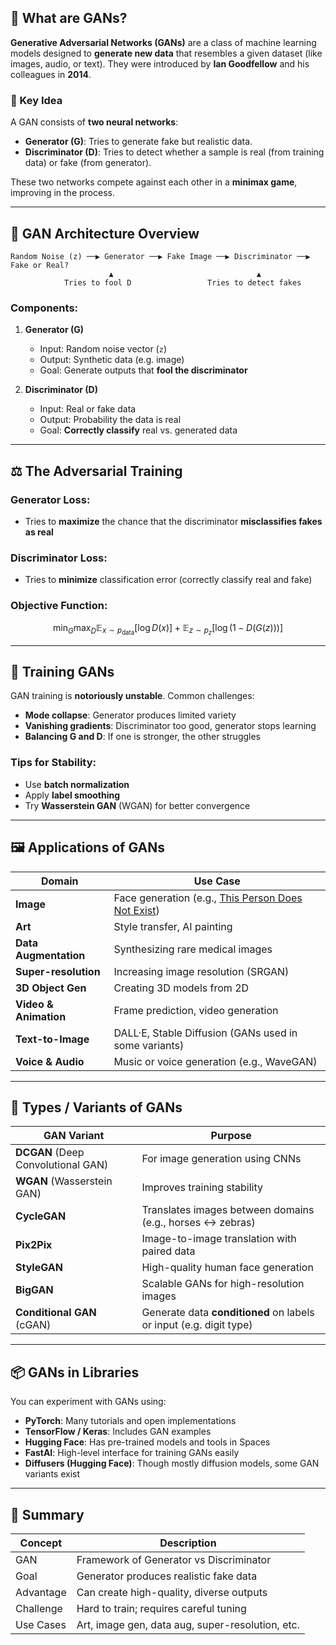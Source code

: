## 🎯 What are GANs?

**Generative Adversarial Networks (GANs)** are a class of machine learning models designed to **generate new data** that resembles a given dataset (like images, audio, or text).
They were introduced by **Ian Goodfellow** and his colleagues in **2014**.

### 🧠 Key Idea

A GAN consists of **two neural networks**:

* **Generator (G)**: Tries to generate fake but realistic data.
* **Discriminator (D)**: Tries to detect whether a sample is real (from training data) or fake (from generator).

These two networks compete against each other in a **minimax game**, improving in the process.

---

## 🧱 GAN Architecture Overview

```
Random Noise (z) ──▶ Generator ──▶ Fake Image ──▶ Discriminator ──▶ Fake or Real?
                      ▲                                ▲
            Tries to fool D                 Tries to detect fakes
```

### Components:

1. **Generator (G)**

   * Input: Random noise vector (`z`)
   * Output: Synthetic data (e.g. image)
   * Goal: Generate outputs that **fool the discriminator**

2. **Discriminator (D)**

   * Input: Real or fake data
   * Output: Probability the data is real
   * Goal: **Correctly classify** real vs. generated data

---

## ⚖️ The Adversarial Training

### Generator Loss:

* Tries to **maximize** the chance that the discriminator **misclassifies fakes as real**

### Discriminator Loss:

* Tries to **minimize** classification error (correctly classify real and fake)

### Objective Function:

$$
\min_G \max_D \mathbb{E}_{x \sim p_{\text{data}}}[\log D(x)] + \mathbb{E}_{z \sim p_z}[\log (1 - D(G(z)))]
$$

---

## 🧪 Training GANs

GAN training is **notoriously unstable**. Common challenges:

* **Mode collapse**: Generator produces limited variety
* **Vanishing gradients**: Discriminator too good, generator stops learning
* **Balancing G and D**: If one is stronger, the other struggles

### Tips for Stability:

* Use **batch normalization**
* Apply **label smoothing**
* Try **Wasserstein GAN** (WGAN) for better convergence

---

## 🖼️ Applications of GANs

| Domain                | Use Case                                                                                 |
| --------------------- | ---------------------------------------------------------------------------------------- |
| **Image**             | Face generation (e.g., [This Person Does Not Exist](https://thispersondoesnotexist.com)) |
| **Art**               | Style transfer, AI painting                                                              |
| **Data Augmentation** | Synthesizing rare medical images                                                         |
| **Super-resolution**  | Increasing image resolution (SRGAN)                                                      |
| **3D Object Gen**     | Creating 3D models from 2D                                                               |
| **Video & Animation** | Frame prediction, video generation                                                       |
| **Text-to-Image**     | DALL·E, Stable Diffusion (GANs used in some variants)                                    |
| **Voice & Audio**     | Music or voice generation (e.g., WaveGAN)                                                |

---

## 🧬 Types / Variants of GANs

| GAN Variant                        | Purpose                                                            |
| ---------------------------------- | ------------------------------------------------------------------ |
| **DCGAN** (Deep Convolutional GAN) | For image generation using CNNs                                    |
| **WGAN** (Wasserstein GAN)         | Improves training stability                                        |
| **CycleGAN**                       | Translates images between domains (e.g., horses ↔ zebras)          |
| **Pix2Pix**                        | Image-to-image translation with paired data                        |
| **StyleGAN**                       | High-quality human face generation                                 |
| **BigGAN**                         | Scalable GANs for high-resolution images                           |
| **Conditional GAN** (cGAN)         | Generate data **conditioned** on labels or input (e.g. digit type) |

---

## 📦 GANs in Libraries

You can experiment with GANs using:

* **PyTorch**: Many tutorials and open implementations
* **TensorFlow / Keras**: Includes GAN examples
* **Hugging Face**: Has pre-trained models and tools in Spaces
* **FastAI**: High-level interface for training GANs easily
* **Diffusers (Hugging Face)**: Though mostly diffusion models, some GAN variants exist

---

## 🧠 Summary

| Concept   | Description                                      |
| --------- | ------------------------------------------------ |
| GAN       | Framework of Generator vs Discriminator          |
| Goal      | Generator produces realistic fake data           |
| Advantage | Can create high-quality, diverse outputs         |
| Challenge | Hard to train; requires careful tuning           |
| Use Cases | Art, image gen, data aug, super-resolution, etc. |
